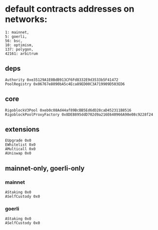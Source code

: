 # default contracts addresses on networks:
```
1: mainnet, 
5: goerli,
56: bsc,
10: optimism,
137: polygon,
42161: arbitrum 
```
## deps
```
Authority 0xe35129A1E0BdB913CF6Fd8332E9d3533b5F41472
PoolRegistry 0x06767e8090bA5c4Eca89ED00C3A719909D503ED6
```
## core
```
RigoblockV3Pool 0xeb0c08Ad44af89BcBB5Ed6dD28caD452311B8516
RigoblockPoolProxyFactory 0x8DE8895ddD702d9a216E640966A98e08c9228f24
```
## extensions
```
EUpgrade 0x0
EWhitelist 0x0
AMulticall 0x0
AUniswap 0x0
```
## mainnet-only, goerli-only
### mainnet
```
AStaking 0x0
ASelfCustody 0x0
```
### goerli
```
AStaking 0x0
ASelfCustody 0x0
```
